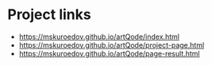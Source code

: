 <h1>Project links</h1>

* https://mskuroedov.github.io/artQode/index.html
* https://mskuroedov.github.io/artQode/project-page.html
* https://mskuroedov.github.io/artQode/page-result.html